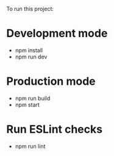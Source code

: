 To run this project:
# Development mode
- npm install
- npm run dev
# Production mode
- npm run build 
- npm start 
# Run ESLint checks 
- npm run lint
